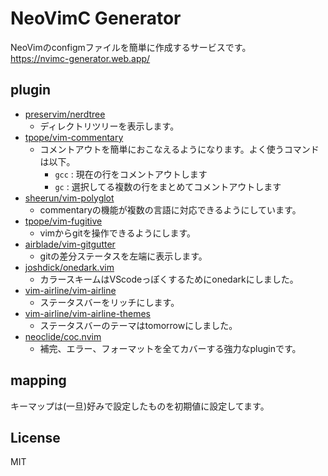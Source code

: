 # NeoVimC Generator

NeoVimのconfigmファイルを簡単に作成するサービスです。  
https://nvimc-generator.web.app/

## plugin

- [preservim/nerdtree](https://github.com/preservim/nerdtree)  
  - ディレクトリツリーを表示します。
- [tpope/vim-commentary](https://github.com/tpope/vim-commentary)  
  - コメントアウトを簡単におこなえるようになります。よく使うコマンドは以下。  
    - `gcc` : 現在の行をコメントアウトします
    - `gc` : 選択してる複数の行をまとめてコメントアウトします
- [sheerun/vim-polyglot](https://github.com/sheerun/vim-polyglot)  
  - commentaryの機能が複数の言語に対応できるようにしています。
- [tpope/vim-fugitive](https://github.com/tpope/vim-fugitive)  
   - vimからgitを操作できるようにします。  
- [airblade/vim-gitgutter](https://github.com/airblade/vim-gitgutter)  
  - gitの差分ステータスを左端に表示します。
- [joshdick/onedark.vim](https://github.com/joshdick/onedark.vim)  
   - カラースキームはVScodeっぽくするためにonedarkにしました。
- [vim-airline/vim-airline](https://github.com/vim-airline/vim-airline)  
  - ステータスバーをリッチにします。
- [vim-airline/vim-airline-themes](https://github.com/vim-airline/vim-airline-themes)  
  - ステータスバーのテーマはtomorrowにしました。
- [neoclide/coc.nvim](https://github.com/neoclide/coc.nvim)
  - 補完、エラー、フォーマットを全てカバーする強力なpluginです。
  
## mapping
  
キーマップは(一旦)好みで設定したものを初期値に設定してます。

## License
MIT

